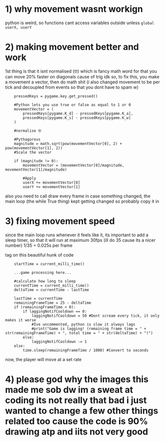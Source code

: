# 1) why movement wasnt workign
python is weird, so functions cant access variables outside unless
`global userX, userY`
# 2) making movement better and work
1st thing is that it isnt normalised (🤓)
which is fancy math word for that you can move 20% faster on diagonals cause of trig idk
so, to fix this, you make a movement a vector, then do math shit
(i also changed movement to be per tick and decoupled from events so that you dont have to spam w)
```
    pressedKeys = pygame.key.get_pressed()

    #Python lets you use true or false as equal to 1 or 0
    movementVector = (
        pressedKeys[pygame.K_d] - pressedKeys[pygame.K_a],
        pressedKeys[pygame.K_s] - pressedKeys[pygame.K_w]
    )

    #normalise 🤓

    #Pythagorous
    magnitude = math.sqrt(pow(movementVector[0], 2) + pow(movementVector[1], 2))
    #Scale the vector

    if (magnitude != 0):
        movementVector = (movementVector[0]/magnitude, movementVector[1]/magnitude)

        #Apply
        userX += movementVector[0]
        userY += movementVector[1]
```

also you need to call draw every frame in case something changed, the main loop (the while True thing) kept getting changed so probably copy it in
# 3) fixing movement speed
since the main loop runs whenever it feels like it, its important to add a sleep timer, so that it will run at maximum 30fps (ill do 35 cause its a nicer number)
1/35 = 0.025s per frame

tag on this beautiful hunk of code
```
    startTime = current_milli_time()

    ...game processing here...

    #calculate how long to sleep
    currentTime = current_milli_time()
    deltaTime = currentTime - lastTime

    lastTime = currentTime
    remainingFrameTime = 25 - deltaTime
    if (remainingFrameTime < 0):
        if laggingNotifCooldown == 0:
            laggingNotifCooldown = 50 #Dont scream every tick, it only makes it worse
            #Ive uncommented, python is slow it always lags
            #print("Game is lagging! (remaining frame time = " + str(remainingFrameTime) + ", total time = " + str(deltaTime) + ")")
        else:
            laggingNotifCooldown -= 1
    else:
        time.sleep(remainingFrameTime / 1000) #Convert to seconds
```

now, the player will move at a set rate
# 4) please god why the images this made me sob dw im a sweat at coding its not really that bad i just wanted to change a few other things related too cause the code is 90% drawing atp and iits not very good
